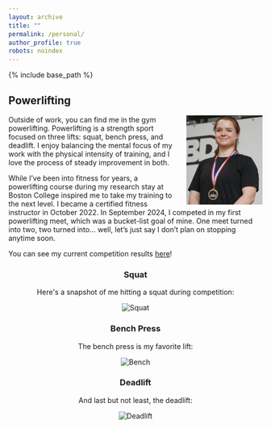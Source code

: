 ```yaml
---
layout: archive
title: ""
permalink: /personal/
author_profile: true
robots: noindex
---
```


{% include base_path %}

Powerlifting
------

<img src="/files/me.JPG" alt="Me with Gold Medal" style="float: right; margin-left: 20px; max-width: 30%; height: auto;">

<p>Outside of work, you can find me in the gym powerlifting. Powerlifting is a strength sport focused on three lifts: squat, bench press, and deadlift. I enjoy balancing the mental focus of my work with the physical intensity of training, and I love the process of steady improvement in both.</p>

<p>While I’ve been into fitness for years, a powerlifting course during my research stay at Boston College inspired me to take my training to the next level. I became a certified fitness instructor in October 2022. In September 2024, I competed in my first powerlifting meet, which was a bucket-list goal of mine. One meet turned into two, two turned into… well, let’s just say I don’t plan on stopping anytime soon.</p>

<p>You can see my current competition results <a href="https://www.openpowerlifting.org/u/nadjavanthoff">here</a>!</p>



<div style="text-align: center;">

<h3>Squat</h3>

Here's a snapshot of me hitting a squat during competition:

<p>
  <img src="/files/squat.JPG" alt="Squat" style="max-width: 60%; height: auto;">
</p>

<h3>Bench Press</h3>

The bench press is my favorite lift:

<p>
  <img src="/files/bench.JPG" alt="Bench" style="max-width: 60%; height: auto;">
</p>

<h3>Deadlift</h3>

And last but not least, the deadlift:

<p>
  <img src="/files/deadlift.JPG" alt="Deadlift" style="max-width: 60%; height: auto;">
</p>

</div>



